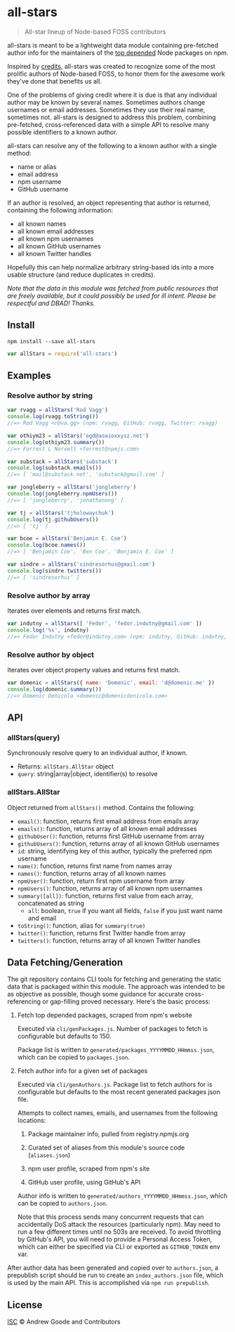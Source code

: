 # all-stars

> All-star lineup of Node-based FOSS contributors

all-stars is meant to be a lightweight data module containing pre-fetched author
info for the maintainers of the [top depended](https://www.npmjs.com/browse/depended)
Node packages on npm.

Inspired by [credits](https://github.com/stefanjudis/credits), all-stars was
created to recognize some of the most prolific authors of Node-based FOSS, to
honor them for the awesome work they've done that benefits us all.

One of the problems of giving credit where it is due is that any individual author
may be known by several names. Sometimes authors change usernames or email
addresses. Sometimes they use their real name, sometimes not. all-stars is
designed to address this problem, combining pre-fetched, cross-referenced data
with a simple API to resolve many possible identifiers to a known author.

all-stars can resolve any of the following to a known author with a single method:

- name or alias
- email address
- npm username
- GitHub username

If an author is resolved, an object representing that author is returned, containing
the following information:

- all known names
- all known email addresses
- all known npm usernames
- all known GitHub usernames
- all known Twitter handles

Hopefully this can help normalize arbitrary string-based ids into a more usable
structure (and reduce duplicates in credits).

*Note that the data in this module was fetched from public resources that are
freely available, but it could possibly be used for ill intent. Please be
respectful and DBAD! Thanks.*

## Install

```
npm install --save all-stars
```

```js
var allStars = require('all-stars')
```

## Examples

### Resolve author by string

```js
var rvagg = allStars('Rod Vagg')
console.log(rvagg.toString())
//=> Rod Vagg <r@va.gg> (npm: rvagg, GitHub: rvagg, Twitter: rvagg)

var othiym23 = allStars('ogd@aoaioxxysz.net')
console.log(othiym23.summary())
//=> Forrest L Norvell <forrest@npmjs.com>

var substack = allStars('substack')
console.log(substack.emails())
//=> [ 'mail@substack.net', 'substack@gmail.com' ]

var jongleberry = allStars('jongleberry')
console.log(jongleberry.npmUsers())
//=> [ 'jongleberry', 'jonathanong' ]

var tj = allStars('tjholowaychuk')
console.log(tj.githubUsers())
//=> [ 'tj' ]

var bcoe = allStars('Benjamin E. Coe')
console.log(bcoe.names())
//=> [ 'Benjamin Coe', 'Ben Coe', 'Benjamin E. Coe' ]

var sindre = allStars('sindresorhus@gmail.com')
console.log(sindre.twitters())
//=> [ 'sindresorhus' ]
```

### Resolve author by array

Iterates over elements and returns first match.

```js
var indutny = allStars([ 'Fedor', 'fedor.indutny@gmail.com' ])
console.log('%s', indutny)
//=> Fedor Indutny <fedor@indutny.com> (npm: indutny, GitHub: indutny, Twitter: indutny)
```

### Resolve author by object

Iterates over object property values and returns first match.

```js
var domenic = allStars({ name: 'Domenic', email: 'd@domenic.me' })
console.log(domenic.summary())
//=> Domenic Denicola <domenic@domenicdenicola.com>
```

## API

### allStars(query)

Synchronously resolve query to an individual author, if known.

- Returns: `allStars.AllStar` object
- `query`: string|array|object, identifier(s) to resolve

### allStars.AllStar

Object returned from `allStars()` method. Contains the following:

- `email()`: function, returns first email address from emails array
- `emails()`: function, returns array of all known email addresses
- `githubUser()`: function, returns first GitHub username from array
- `githubUsers()`: function, returns array of all known GitHub usernames
- `id`: string, identifying key of this author, typically the preferred npm username
- `name()`: function, returns first name from names array
- `names()`: function, returns array of all known names
- `npmUser()`: function, return first npm username from array
- `npmUsers()`: function, returns array of all known npm usernames
- `summary([all])`: function, returns first value from each array, concatenated as string
    - `all`: boolean, `true` if you want all fields, `false` if you just want name and email
- `toString()`: function, alias for `summary(true)`
- `twitter()`: function, returns first Twitter handle from array
- `twitters()`: function, returns array of all known Twitter handles

## Data Fetching/Generation

The git repository contains CLI tools for fetching and generating the static data
that is packaged within this module. The approach was intended to be as objective
as possible, though some guidance for accurate cross-referencing or gap-filling
proved necessary. Here's the basic process:

1. Fetch top depended packages, scraped from npm's website

    Executed via `cli/genPackages.js`. Number of packages to fetch is configurable
    but defaults to 150.

    Package list is written to `generated/packages_YYYYMMDD_HHmmss.json`, which
    can be copied to `packages.json`.

2. Fetch author info for a given set of packages

    Executed via `cli/genAuthors.js`. Package list to fetch authors for is
    configurable but defaults to the most recent generated packages json file.

    Attempts to collect names, emails, and usernames from the following locations:

    1. Package maintainer info, pulled from registry.npmjs.org

    2. Curated set of aliases from this module's source code (`aliases.json`)

    3. npm user profile, scraped from npm's site

    4. GitHub user profile, using GitHub's API

    Author info is written to `generated/authors_YYYYMMDD_HHmmss.json`, which
    can be copied to `authors.json`.

    Note that this process sends many concurrent requests that can accidentally
    DoS attack the resources (particularly npm). May need to run a few different
    times until no 503s are received. To avoid throttling by GitHub's API, you
    will need to provide a Personal Access Token, which can either be specified
    via CLI or exported as `GITHUB_TOKEN` env var.

After author data has been generated and copied over to `authors.json`, a
prepublish script should be run to create an `index_authors.json` file, which
is used by the main API. This is accomplished via `npm run prepublish`.

## License

[ISC](https://opensource.org/licenses/ISC) © Andrew Goode and Contributors
